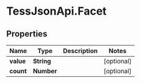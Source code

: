 # TessJsonApi.Facet

## Properties
Name | Type | Description | Notes
------------ | ------------- | ------------- | -------------
**value** | **String** |  | [optional] 
**count** | **Number** |  | [optional] 


